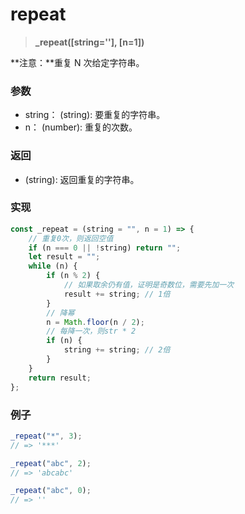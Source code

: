 # repeat

> <b>_repeat([string=''], [n=1])</b>

**注意：**重复 N 次给定字符串。

### 参数

* string： (string): 要重复的字符串。
* n： (number): 重复的次数。

### 返回

* (string): 返回重复的字符串。

### 实现

```js
const _repeat = (string = "", n = 1) => {
    // 重复0次，则返回空值
    if (n === 0 || !string) return "";
    let result = "";
    while (n) {
        if (n % 2) {
            // 如果取余仍有值，证明是奇数位，需要先加一次
            result += string; // 1倍
        }
        // 降幂
        n = Math.floor(n / 2);
        // 每降一次，则str * 2
        if (n) {
            string += string; // 2倍
        }
    }
    return result;
};
```

### 例子

```js
_repeat("*", 3);
// => '***'

_repeat("abc", 2);
// => 'abcabc'

_repeat("abc", 0);
// => ''
```